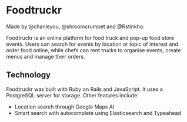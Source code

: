 # Foodtruckr

Made by @chanleyou, @shroomcrumpet and @Rstinkho.

Foodtruckr is an online platform for food truck and pop-up food store events. Users can search for events by location or topic of interest and order food online, while chefs can rent trucks to organise events, create menus and manage their orders.

## Technology

Foodtruckr was built with Ruby on Rails and JavaScript. It uses a PostgreSQL server for storage. Other features include:

* Location search through Google Maps AI
* Smart search with autocomplete using Elasticsearch and Typeahead

